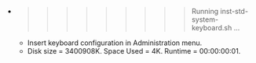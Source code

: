 * >>>>>>>>> Running inst-std-system-keyboard.sh ...
  * Insert keyboard configuration in Administration menu.
  * Disk size = 3400908K. Space Used = 4K. Runtime = 00:00:00:01.
